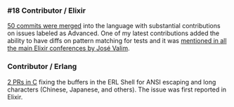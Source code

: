 ### #18 Contributor / Elixir

[50 commits were merged](https://github.com/elixir-lang/elixir/commits?author=ggcampinho) into the language with substantial contributions on issues labeled as Advanced. One of my latest contributions added the ability to have diffs on pattern matching for tests and it was [mentioned in all the main Elixir conferences by José Valim](https://www.youtube.com/watch?t=623&v=1NoX2tKMHcc&feature=youtu.be).

### Contributor / Erlang

[2 PRs in C](https://github.com/erlang/otp/pulls?q=is%3Apr+is%3Aclosed+author%3Aggcampinho) fixing the buffers in the ERL Shell for ANSI escaping and long
characters (Chinese, Japanese, and others). The issue was first reported in Elixir.
